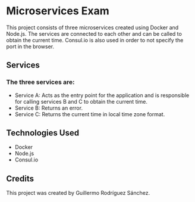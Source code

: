 # Microservices Exam
This project consists of three microservices created using Docker and Node.js. The services are connected to each other and can be called to obtain the current time. Consul.io is also used in order to not specify the port in the browser.

## Services
### The three services are:

- Service A: Acts as the entry point for the application and is responsible for calling services B and C to obtain the current time.
- Service B: Returns an error.
- Service C: Returns the current time in local time zone format.

## Technologies Used
- Docker
- Node.js
- Consul.io
## Credits
This project was created by Guillermo Rodríguez Sánchez.
